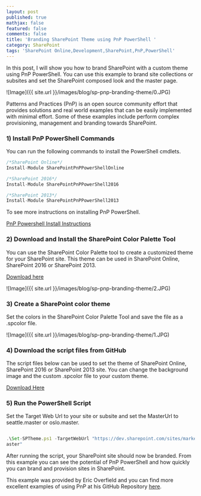 ```yaml
---
layout: post
published: true
mathjax: false
featured: false
comments: false
title: 'Branding SharePoint Theme using PnP PowerShell '
category: SharePoint
tags: 'SharePoint Online,Development,SharePoint,PnP,PowerShell'
---
```

In this post, I will show you how to brand SharePoint with a custom theme using PnP PowerShell. You can use this example to brand site collections or subsites and set the SharePoint composed look and the master page.

![Image]({{ site.url }}/images/blog/sp-pnp-branding-theme/0.JPG)

Patterns and Practices (PnP) is an open source community effort that provides solutions and real world examples that can be easily implemented with minimal effort. Some of these examples include perform complex provisioning, management and branding towards SharePoint.


### 1) Install PnP PowerShell Commands

You can run the following commands to install the PowerShell cmdlets. 

```javascript
/*SharePoint Online*/
Install-Module SharePointPnPPowerShellOnline

/*SharePoint 2016*/
Install-Module SharePointPnPPowerShell2016

/*SharePoint 2013*/	
Install-Module SharePointPnPPowerShell2013

```

To see more instructions on installing PnP PowerShell.

<a href="https://github.com/SharePoint/PnP-PowerShell#installation">PnP Powershell Install Instructions</a>

### 2) Download and Install the SharePoint Color Palette Tool

You can use the SharePoint Color Palette tool to create a customized theme for your SharePoint site. This theme can be used in SharePoint Online, SharePoint 2016 or SharePoint 2013.

<a href="https://www.microsoft.com/en-us/download/details.aspx?id=38182">Download here</a>

![Image]({{ site.url }}/images/blog/sp-pnp-branding-theme/2.JPG)

### 3) Create a SharePoint color theme

Set the colors in the SharePoint Color Palette Tool and save the file as a .spcolor file.

![Image]({{ site.url }}/images/blog/sp-pnp-branding-theme/1.JPG)

### 4) Download the script files from GitHub

The script files below can be used to set the theme of SharePoint Online, SharePoint 2016 or SharePoint 2013 site. You can change the background image and the custom .spcolor file to your custom theme.

<a href="https://github.com/ldsouza/Pnp-SharePoint-Branding/tree/master/Set%20SharePoint%20Theme">Download Here</a>

### 5) Run the PowerShell Script

Set the Target Web Url to your site or subsite and set the MasterUrl to seattle.master or oslo.master.

```javascript

.\Set-SPTheme.ps1 -TargetWebUrl "https://dev.sharepoint.com/sites/marketing" -MasterUrl "seattle.m
aster"

```
After running the script, your SharePoint site should now be branded. From this example you can see the potential of PnP PowerShell and how quickly you can brand and provision sites in SharePoint.

This example was provided by Eric Overfield and you can find more excellent examples of using PnP at his GitHub Repository <a href="https://github.com/eoverfield/SP-Branding-Options">here</a>.

